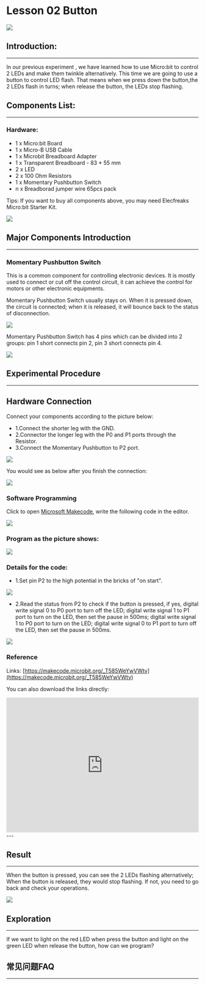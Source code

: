 # Lesson 02 Button  
 
 ![](./images/SVbSfPB.jpg)

## Introduction:
---
In our previous experiment , we have learned how to use Micro:bit to control 2 LEDs and make them twinkle alternatively. This time we are going to use a button to control LED flash. That means when we press down the button,the 2 LEDs flash in turns; when release the button, the LEDs stop flashing.

## Components List:
---
### Hardware:
- 1 x Micro:bit Board
- 1 x Micro-B USB Cable
- 1 x Microbit Breadboard Adapter
- 1 x Transparent Breadboard - 83 * 55 mm
- 2 x LED
- 2 x 100 Ohm Resistors
- 1 x Momentary Pushbutton Switch
- n x Breadborad jumper wire 65pcs pack

Tips: If you want to buy all components above, you may need Elecfreaks Micro:bit Starter Kit.

![](./images/W4tseua.jpg)

## Major Components Introduction
---
### Momentary Pushbutton Switch

This is a common component for controlling electronic devices. It is mostly used to connect or cut off the control circuit, it can achieve the control for motors or other electronic equipments.

 Momentary Pushbutton Switch usually stays on. When it is pressed down, the circuit is connected; when it is released, it will bounce back to the status of disconnection.

![](./images/IO2KzaW.jpg)

Momentary Pushbutton Switch has 4 pins which can be divided into 2 groups: pin 1 short connects pin 2, pin 3 short connects pin 4.

![](./images/OgWZfBQ.jpg)


## Experimental Procedure
---
## Hardware Connection

Connect your components according to the picture below: 

- 1.Connect the shorter leg with the GND.
- 2.Connector the longer leg with the P0 and P1 ports through the Resistor.
- 3.Connect the Momentary Pushbutton to P2 port.

![](./images/qXKoSN4.jpg) 

You would see as below after you finish the connection: 

![](./images/uGLigLh.jpg)

### Software Programming

Click to open [Microsoft Makecode](https://makecode.microbit.org/), write the following code in the editor.

![](./images/JHZUvh2.png)

### Program as the picture shows:

![](./images/SHgMhjZ.png)

### Details for the code:
- 1.Set pin P2 to the high potential in the bricks of "on start".

![](./images/pS67VCj.png)

- 2.Read the status from P2 to check if the button is pressed, if yes, digital write signal 0 to P0 port to turn off the LED; digital write signal 1 to P1 port to turn on the LED,  then set the pause in 500ms; digital write signal 1 to P0 port to turn on the LED; digital write signal 0 to P1 port to turn off the LED,  then set the pause in 500ms.

![](./images/mpKfkU4.png)

### Reference
Links: [https://makecode.microbit.org/_T585WeYwVWtv](https://makecode.microbit.org/_T585WeYwVWtv)

You can also download the links directly:

<div style="position:relative;height:0;padding-bottom:70%;overflow:hidden;"><iframe style="position:absolute;top:0;left:0;width:100%;height:100%;" src="https://makecode.microbit.org/#pub:_T585WeYwVWtv" frameborder="0" sandbox="allow-popups allow-forms allow-scripts allow-same-origin"></iframe></div>  
---

## Result
---
When the button is pressed, you can see the  2 LEDs flashing alternatively; When the button is released, they would stop flashing. If not, you need to go back and check your operations.

![](./images/7w5yp6z.gif)


## Exploration
---
If we want to light  on the red LED when press the button and light on the green LED when release the button,  how can we program? 
## 常见问题FAQ
---
